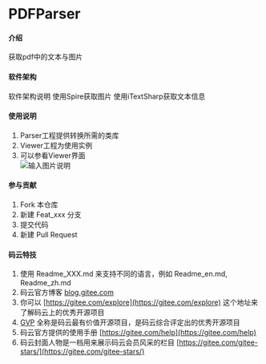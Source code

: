 # PDFParser

#### 介绍
获取pdf中的文本与图片

#### 软件架构
软件架构说明
使用Spire获取图片
使用iTextSharp获取文本信息


#### 使用说明

1.  Parser工程提供转换所需的类库
2.  Viewer工程为使用实例
3.  可以参看Viewer界面  
![输入图片说明](https://images.gitee.com/uploads/images/2020/0327/105251_cc638c3e_603160.png "屏幕截图.png")

#### 参与贡献

1.  Fork 本仓库
2.  新建 Feat_xxx 分支
3.  提交代码
4.  新建 Pull Request


#### 码云特技

1.  使用 Readme\_XXX.md 来支持不同的语言，例如 Readme\_en.md, Readme\_zh.md
2.  码云官方博客 [blog.gitee.com](https://blog.gitee.com)
3.  你可以 [https://gitee.com/explore](https://gitee.com/explore) 这个地址来了解码云上的优秀开源项目
4.  [GVP](https://gitee.com/gvp) 全称是码云最有价值开源项目，是码云综合评定出的优秀开源项目
5.  码云官方提供的使用手册 [https://gitee.com/help](https://gitee.com/help)
6.  码云封面人物是一档用来展示码云会员风采的栏目 [https://gitee.com/gitee-stars/](https://gitee.com/gitee-stars/)
